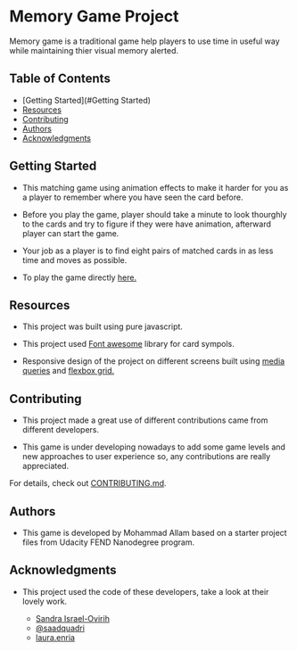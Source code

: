 # Memory Game Project
Memory game is a traditional game help players to use time 
in useful way while maintaining thier visual memory alerted.

## Table of Contents

* [Getting Started](#Getting Started)
* [Resources](#Resources)
* [Contributing](#contributing)
* [Authors](#Authors)
* [Acknowledgments](#Acknowledgments)

## Getting Started

*   This matching game using animation effects to make it 
    harder for you as a player to remember where you have 
    seen the card before.

*   Before you play the game, player should take a minute 
    to look thourghly to the cards and try to figure if they
    were have animation, afterward player can start the game.

*   Your job as a player is to find eight pairs of matched 
    cards in as less time and moves as possible.

*   To play the game directly [here.](https://codepen.io/uodeeb/full/yEjNvx/)

## Resources

*   This project was built using pure javascript.

*   This project used [Font awesome](https://maxcdn.bootstrapcdn.com/font-awesome/4.6.1/css/font-awesome.min.css) library for card sympols.

*   Responsive design of the project on different screens
    built using [media queries](https://developer.mozilla.org/en-US/docs/Web/CSS/Media_Queries/Using_media_queries) and [flexbox grid.](http://flexboxgrid.com/)

## Contributing

*   This project made a great use of different contributions came
    from different developers.

*   This game is under developing nowadays to add some game levels
    and new approaches to user experience so, any contributions are really appreciated.
    

For details, check out [CONTRIBUTING.md](CONTRIBUTING.md).
## Authors

*   This game is developed by Mohammad Allam based on a starter 
    project files from Udacity FEND Nanodegree program.

## Acknowledgments

*   This project used the code of these developers, take a look
    at their lovely work.

    -   [Sandra Israel-Ovirih](https://medium.com/@sandraisraelo)
    -   [@saadquadri](https://github.com/saadq)
    -   [laura.enria](https://codepen.io/LauraEnria/pen/yjgPvR)